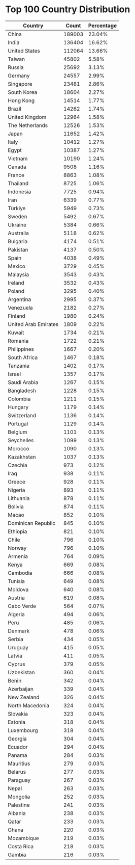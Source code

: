 # Top 100 Country Distribution
| Country | Count | Percentage |
|----|----|----|
| China | 189003 | 23.04% |
| India | 136404 | 16.62% |
| United States | 112064 | 13.66% |
| Taiwan | 45802 | 5.58% |
| Russia | 25692 | 3.13% |
| Germany | 24557 | 2.99% |
| Singapore | 23481 | 2.86% |
| South Korea | 18604 | 2.27% |
| Hong Kong | 14514 | 1.77% |
| Brazil | 14262 | 1.74% |
| United Kingdom | 12964 | 1.58% |
| The Netherlands | 12526 | 1.53% |
| Japan | 11652 | 1.42% |
| Italy | 10412 | 1.27% |
| Egypt | 10387 | 1.27% |
| Vietnam | 10190 | 1.24% |
| Canada | 9508 | 1.16% |
| France | 8863 | 1.08% |
| Thailand | 8725 | 1.06% |
| Indonesia | 7725 | 0.94% |
| Iran | 6339 | 0.77% |
| Türkiye | 5949 | 0.73% |
| Sweden | 5492 | 0.67% |
| Ukraine | 5384 | 0.66% |
| Australia | 5118 | 0.62% |
| Bulgaria | 4174 | 0.51% |
| Pakistan | 4137 | 0.50% |
| Spain | 4038 | 0.49% |
| Mexico | 3729 | 0.45% |
| Malaysia | 3543 | 0.43% |
| Ireland | 3532 | 0.43% |
| Poland | 3295 | 0.40% |
| Argentina | 2995 | 0.37% |
| Venezuela | 2182 | 0.27% |
| Finland | 1980 | 0.24% |
| United Arab Emirates | 1809 | 0.22% |
| Kuwait | 1734 | 0.21% |
| Romania | 1722 | 0.21% |
| Philippines | 1667 | 0.20% |
| South Africa | 1467 | 0.18% |
| Tanzania | 1402 | 0.17% |
| Israel | 1357 | 0.17% |
| Saudi Arabia | 1267 | 0.15% |
| Bangladesh | 1228 | 0.15% |
| Colombia | 1211 | 0.15% |
| Hungary | 1179 | 0.14% |
| Switzerland | 1136 | 0.14% |
| Portugal | 1129 | 0.14% |
| Belgium | 1101 | 0.13% |
| Seychelles | 1099 | 0.13% |
| Morocco | 1090 | 0.13% |
| Kazakhstan | 1037 | 0.13% |
| Czechia | 973 | 0.12% |
| Iraq | 938 | 0.11% |
| Greece | 928 | 0.11% |
| Nigeria | 893 | 0.11% |
| Lithuania | 878 | 0.11% |
| Bolivia | 874 | 0.11% |
| Macao | 852 | 0.10% |
| Dominican Republic | 845 | 0.10% |
| Ethiopia | 821 | 0.10% |
| Chile | 796 | 0.10% |
| Norway | 796 | 0.10% |
| Armenia | 764 | 0.09% |
| Kenya | 669 | 0.08% |
| Cambodia | 666 | 0.08% |
| Tunisia | 649 | 0.08% |
| Moldova | 640 | 0.08% |
| Austria | 619 | 0.08% |
| Cabo Verde | 564 | 0.07% |
| Algeria | 494 | 0.06% |
| Peru | 485 | 0.06% |
| Denmark | 478 | 0.06% |
| Serbia | 434 | 0.05% |
| Uruguay | 415 | 0.05% |
| Latvia | 411 | 0.05% |
| Cyprus | 379 | 0.05% |
| Uzbekistan | 360 | 0.04% |
| Benin | 342 | 0.04% |
| Azerbaijan | 339 | 0.04% |
| New Zealand | 326 | 0.04% |
| North Macedonia | 324 | 0.04% |
| Slovakia | 323 | 0.04% |
| Estonia | 318 | 0.04% |
| Luxembourg | 318 | 0.04% |
| Georgia | 304 | 0.04% |
| Ecuador | 294 | 0.04% |
| Panama | 284 | 0.03% |
| Mauritius | 279 | 0.03% |
| Belarus | 277 | 0.03% |
| Paraguay | 267 | 0.03% |
| Nepal | 263 | 0.03% |
| Mongolia | 252 | 0.03% |
| Palestine | 241 | 0.03% |
| Albania | 238 | 0.03% |
| Qatar | 233 | 0.03% |
| Ghana | 220 | 0.03% |
| Mozambique | 219 | 0.03% |
| Costa Rica | 218 | 0.03% |
| Gambia | 216 | 0.03% |
